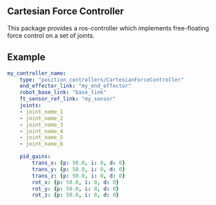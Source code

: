 ## Cartesian Force Controller ##

This package provides a ros-controller which implements free-floating force control on a set of joints.

## Example ##
```yaml
my_controller_name:
    type: "position_controllers/CartesianForceController"
    end_effector_link: "my_end_effector"
    robot_base_link: "base_link"
    ft_sensor_ref_link: "my_sensor"
    joints:
    - joint_name_1
    - joint_name_2
    - joint_name_3
    - joint_name_4
    - joint_name_5
    - joint_name_6

    pid_gains:
        trans_x: {p: 50.0, i: 0, d: 0}
        trans_y: {p: 50.0, i: 0, d: 0}
        trans_z: {p: 50.0, i: 0, d: 0}
        rot_x: {p: 50.0, i: 0, d: 0}
        rot_y: {p: 50.0, i: 0, d: 0}
        rot_z: {p: 50.0, i: 0, d: 0}
```
